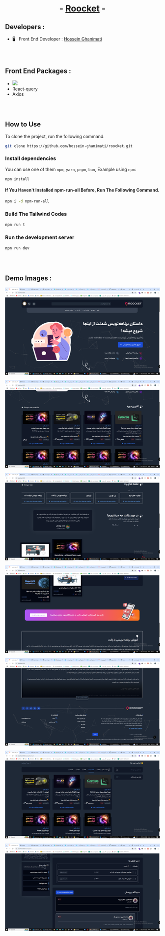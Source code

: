 <h1 align="center">-  <a href="https://hossein-ghanimati.github.io/roocket/" target="_blank">Roocket</a>  -</h1>


<h2>Developers : </h2>
<ul>
  <li>🖥 &nbsp; Front End Developer : <a href="github.com/hossein-ghanimati">Hossein Ghanimati</a></li>
</ul>

<br/>
<br/>

<h2>Front End Packages : </h2>
<ul>
  <li>
  <img src="https://skillicons.dev/icons?i=react,tailwind,ts" data-canonical-src="https://skillicons.dev/icons?i=react,tailwind,react-query,axios" style="max-width: 100%;">
  </li>
  <li>
    React-query
  </li>
  <li>
    Axios
  </li>
</ul>

<br/>
<br/>



## How to Use

To clone the project, run the following command:

```bash
git clone https://github.com/hossein-ghanimati/roocket.git
```

### Install dependencies

You can use one of them `npm`, `yarn`, `pnpm`, `bun`, Example using `npm`:

```bash
npm install
```
#### If You Haven't Installed npm-run-all Before, Run The Following Command.

```bash
npm i -d npm-run-all
```

### Build The Tailwind Codes

```bash
npm run t
```
### Run the development server

```bash
npm run dev
```

<br/>
<br/>

<h2>Demo Images :</h2>

![Project Screenshot](https://raw.githubusercontent.com/hossein-ghanimati/roocket/refs/heads/main/demo/1.png)
<br>  


![Project Screenshot](https://raw.githubusercontent.com/hossein-ghanimati/roocket/refs/heads/main/demo/2.png)
<br>  


![Project Screenshot](https://raw.githubusercontent.com/hossein-ghanimati/roocket/refs/heads/main/demo/3.png)
<br>  


![Project Screenshot](https://raw.githubusercontent.com/hossein-ghanimati/roocket/refs/heads/main/demo/4.png)
<br>  


![Project Screenshot](https://raw.githubusercontent.com/hossein-ghanimati/roocket/refs/heads/main/demo/5.png)
<br>  


![Project Screenshot](https://raw.githubusercontent.com/hossein-ghanimati/roocket/refs/heads/main/demo/6.png)
<br>  


![Project Screenshot](https://raw.githubusercontent.com/hossein-ghanimati/roocket/refs/heads/main/demo/7.png)
<br>  

